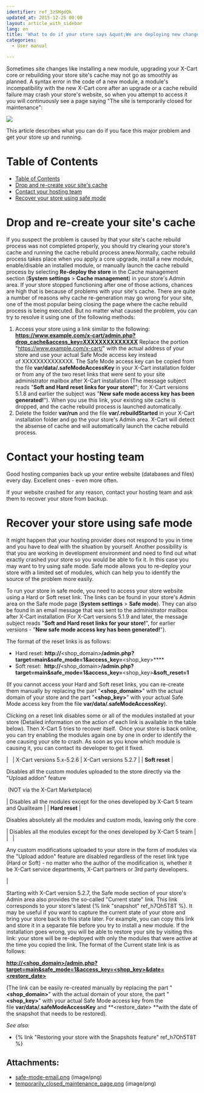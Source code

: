 ```yaml
---
identifier: ref_3zSHgdQk
updated_at: 2015-12-25 00:00
layout: article_with_sidebar
lang: en
title: 'What to do if your store says &quot;We are deploying new changes&quot; and you cannot access it'
categories:
  - User manual

---
```



Sometimes site changes like installing a new module, upgrading your X-Cart core or rebuilding your store site's cache may not go as smoothly as planned. A syntax error in the code of a new module, a module's incompatibility with the new X-Cart core after an upgrade or a cache rebuild failure may crash your store's website, so when you attempt to access it you will continuously see a page saying "The site is temporarily closed for maintenance":

![]({{site.baseurl}}/attachments/7504187/7602636.png?effects=drop-shadow)

This article describes what you can do if you face this major problem and get your store up and running. 

# Table of Contents

*   [Table of Contents](#table-of-contents)
*   [Drop and re-create your site's cache](#drop-and-re-create-your-site's-cache)
*   [Contact your hosting team](#contact-your-hosting-team)
*   [Recover your store using safe mode](#recover-your-store-using-safe-mode)

# Drop and re-create your site's cache

If you suspect the problem is caused by that your site's cache rebuild process was not completed properly, you should try clearing your store's cache and running the cache rebuild process anew.Normally, cache rebuild process takes place when you apply a core upgrade, install a new module, enable/disable an installed module, or manually launch the cache rebuild process by selecting **Re-deploy the store** in the Cache management section (**System settings** > **Cache management**) in your store's Admin area. If your store stopped functioning after one of those actions, chances are high that is because of problems with your site's cache. There are quite a number of reasons why cache re-generation may go wrong for your site, one of the most popular being closing the page where the cache rebuild process is being executed. But no matter what caused the problem, you can try to resolve it using one of the following methods:

1.  Access your store using a link similar to the following:
    **https://www.example.com/x-cart/admin.php?drop_cache&access_key=XXXXXXXXXXXXXX**
    Replace the portion "https://www.example.com/x-cart/" with the actual address of your store and use your actual Safe Mode access key instead of XXXXXXXXXXXXXX. The Safe Mode access key can be copied from the file **var/data/.safeModeAccessKey** in your X-Cart installation folder or from any of the two reset links that were sent to your site administrator mailbox after X-Cart installation (The message subject reads "**Soft and Hard reset links for your store!**"; for X-Cart versions 5.1.8 and earlier the subject was "**New safe mode access key has been generated!**").
    When you use this link, your existing site cache is dropped, and the cache rebuild process is launched automatically.
2.  Delete the folder **var/run** and the file **var/.rebuildStarted** in your X-Cart installation folder and go the your store's Admin area. X-Cart will detect the absense of cache and will automatically launch the cache rebuild process.

# Contact your hosting team

Good hosting companies back up your entire website (databases and files) every day. Excellent ones - even more often.

If your website crashed for any reason, contact your hosting team and ask them to recover your store from backup.

# Recover your store using safe mode

It might happen that your hosting provider does not respond to you in time and you have to deal with the situation by yourself. Another possibility is that you are working in development environment and need to find out what exactly crashed your store so you would be able to fix it. In this case you may want to try using safe mode. Safe mode allows you to re-deploy your store with a limited set of modules, which can help you to identify the source of the problem more easily.

To run your store in safe mode, you need to access your store website using a Hard or Soft reset link. The links can be found in your store's Admin area on the Safe mode page (**System settings** > **Safe mode**). They can also be found in an email message that was sent to the administrator mailbox after X-Cart installation (For X-Cart versions 5.1.9 and later, the message subject reads "**Soft and Hard reset links for your store!**", for earlier versions - "**New safe mode access key has been generated!**"). 

The format of the reset links is as follows:

*   Hard reset:
    **http://**<shop_domain>**/admin.php?target=main&safe_mode=1&access_key=**<shop_key>****
*   Soft reset: 
    **http://**<shop_domain>**/admin.php?target=main&safe_mode=1&access_key=**<shop_key>**&soft_reset=1**

(If you cannot access your Hard and Soft reset links, you can re-create them manually by replacing the part "****<shop_domain>****" with the actual domain of your store and the part "**<shop_key>**" with your actual Safe Mode access key from the file **var/data/.safeModeAccessKey**).

Clicking on a reset link disables some or all of the modules installed at your store (Detailed information on the action of each link is available in the table below). Then X-Cart 5 tries to recover itself.  Once your store is back online, you can try enabling the modules again one by one in order to identify the one causing your site to crash. As soon as you know which module is causing it, you can contact its developer to get it fixed. 

|   | X-Cart versions 5.x-5.2.6 | X-Cart versions 5.2.7 |
| **Soft reset** | 

Disables all the custom modules uploaded to the store directly via the "Upload addon" feature

 (NOT via the X-Cart Marketplace)

 | Disables all the modules except for the ones developed by X-Cart 5 team and Qualiteam |
| **Hard reset** | 

Disables absolutely all the modules and custom mods, leaving only the core

 | Disables all the modules except for the ones developed by X-Cart 5 team |
|   | 

Any custom modifications uploaded to your store in the form of modules via the "Upload addon" feature are disabled regardless of the reset link type (Hard or Soft) - no matter who the author of the modification is, whether it be X-Cart service departments, X-Cart partners or 3rd party developers.

 |

Starting with X-Cart version 5.2.7, the Safe mode section of your store's Admin area also provides the so-called "Current state" link. This link corresponds to your store's latest {% link "snapshot" ref_h7Oh5T8T %}. It may be useful if you want to capture the current state of your store and bring your store back to this state later. For example, you can copy this link and store it in a separate file before you try to install a new module. If the installation goes wrong, you will be able to restore your site by visiting this link: your store will be re-deployed with only the modules that were active at the time you copied the link. The format of the Current state link is as follows:

[**http://<shop_domain>/admin.php?target=main&safe_mode=1&access_key=<shop_key>&date=<restore_date>**](http://www.example.com/x-cart/admin.php?target=main&safe_mode=1&access_key=XXXXXXXXXXXXXX&date=)

(The link can be easily re-created manually by replacing the part "****<shop_domain>****" with the actual domain of your store, the part "**<shop_key>**" with your actual Safe Mode access key from the file **var/data/.safeModeAccessKey** and **<restore_date> **with the date of the snapshot that needs to be restored).

_See also:_

*   {% link "Restoring your store with the Snapshots feature" ref_h7Oh5T8T %}

## Attachments:

* [safe-mode-email.png]({{site.baseurl}}/attachments/7504187/7602234.png) (image/png)
* [temporarily_closed_maintenance_page.png]({{site.baseurl}}/attachments/7504187/7602636.png) (image/png)